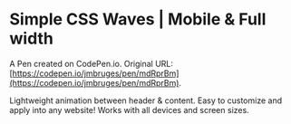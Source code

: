 # Simple CSS Waves | Mobile & Full width

A Pen created on CodePen.io. Original URL: [https://codepen.io/jmbruges/pen/mdRprBm](https://codepen.io/jmbruges/pen/mdRprBm).

Lightweight animation between header & content. Easy to customize and apply into any website! Works with all devices and screen sizes.
